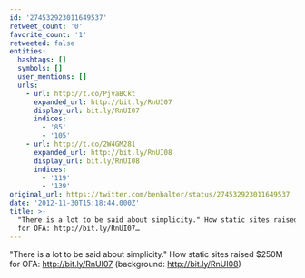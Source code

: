 ```yaml
---
id: '274532923011649537'
retweet_count: '0'
favorite_count: '1'
retweeted: false
entities:
  hashtags: []
  symbols: []
  user_mentions: []
  urls:
    - url: http://t.co/PjvaBCkt
      expanded_url: http://bit.ly/RnUI07
      display_url: bit.ly/RnUI07
      indices:
        - '85'
        - '105'
    - url: http://t.co/2W4GM281
      expanded_url: http://bit.ly/RnUI08
      display_url: bit.ly/RnUI08
      indices:
        - '119'
        - '139'
original_url: https://twitter.com/benbalter/status/274532923011649537
date: '2012-11-30T15:18:44.000Z'
title: >-
  "There is a lot to be said about simplicity." How static sites raised $250M
  for OFA: http://bit.ly/RnUI07…
---
```


"There is a lot to be said about simplicity." How static sites raised $250M for OFA: http://bit.ly/RnUI07 (background: http://bit.ly/RnUI08)